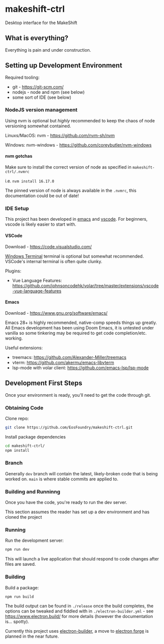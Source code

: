 # makeshift-ctrl

Desktop interface for the MakeShift

## What is everything?

Everything is pain and under construction.

## Setting up Development Environment

Required tooling:

- git - <https://git-scm.com/>
- nodejs - node and npm (see below)
- some sort of IDE (see below)

### NodeJS version management

Using nvm is optional but *highly* recommended to keep the chaos of node versioning somewhat contained.

Linuxs/MacOS: nvm - <https://github.com/nvm-sh/nvm>

Windows: nvm-windows - <https://github.com/coreybutler/nvm-windows>

#### nvm gotchas

Make sure to install the correct version of node as specified in `makeshift-ctrl/.nvmrc`

i.e. `nvm install 16.17.0`

The pinned version of node is always available in the `.nvmrc`, this documentation could be out of date!

### IDE Setup

This project has been developed in [emacs](https://www.gnu.org/software/emacs/) and [vscode](https://code.visualstudio.com/). For beginners, vscode is likely easier to start with.

#### VSCode

Download - <https://code.visualstudio.com/>

[Windows Terminal](https://learn.microsoft.com/en-us/windows/terminal/install) terminal is optional but somewhat recommended. VSCode's internal terminal is often quite clunky.

Plugins:

- Vue Language Features: <https://github.com/johnsoncodehk/volar/tree/master/extensions/vscode-vue-language-features>

#### Emacs

Download - <https://www.gnu.org/software/emacs/>

Emacs 28+ is highly recommended, native-comp speeds things up greatly. All Emacs development has been using Doom Emacs, it is untested under vanilla so some tinkering may be required to get code completion/etc. working.

Useful extensions:

- treemacs: <https://github.com/Alexander-Miller/treemacs>
- vterm: <https://github.com/akermu/emacs-libvterm>
- lsp-mode with volar client: <https://github.com/emacs-lsp/lsp-mode>

## Development First Steps

Once your environment is ready, you'll need to get the code through git.

### Obtaining Code

Clone repo:

```bash
git clone https://github.com/EosFoundry/makeshift-ctrl.git
```

Install package dependencies

```bash
cd makeshift-ctrl/
npm install
```

### Branch

Generally `dev` branch will contain the latest, likely-broken code that is being worked on. `main` is where stable commits are applied to.

### Building and Runninng

Once you have the code, you're ready to run the dev server.

This section assumes the reader has set up a dev environment and has cloned the project

### Running

Run the development server:

```bash
npm run dev
```

This will launch a live application that should respond to code changes after files are saved.

### Building

Build a package:

```bash
npm run build
```

The build output can be found in `./release` once the build completes, the options can be tweaked and fiddled with in `./electron-builder.yml` - see <https://www.electron.build/> for more details (however the documentation is... spotty).

Currently this project uses [electron-builder](https://www.electron.build/), a move to [electron forge](https://www.electronforge.io/) is planned in the near future.
